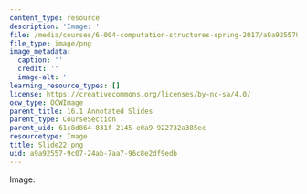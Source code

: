 ```yaml
---
content_type: resource
description: 'Image: '
file: /media/courses/6-004-computation-structures-spring-2017/a9a925579c0724ab7aa796c8e2df9edb_Slide22.png
file_type: image/png
image_metadata:
  caption: ''
  credit: ''
  image-alt: ''
learning_resource_types: []
license: https://creativecommons.org/licenses/by-nc-sa/4.0/
ocw_type: OCWImage
parent_title: 16.1 Annotated Slides
parent_type: CourseSection
parent_uid: 61c8d864-831f-2145-e0a9-922732a385ec
resourcetype: Image
title: Slide22.png
uid: a9a92557-9c07-24ab-7aa7-96c8e2df9edb
---
```

Image: 